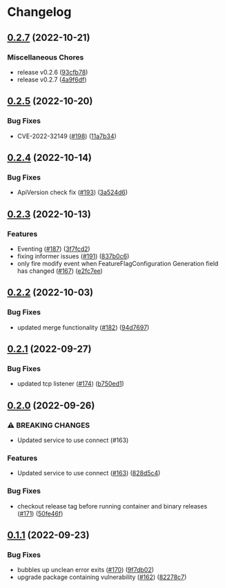 # Changelog

## [0.2.7](https://github.com/open-feature/flagd/compare/v0.2.5...v0.2.7) (2022-10-21)


### Miscellaneous Chores

* release v0.2.6 ([93cfb78](https://github.com/open-feature/flagd/commit/93cfb78d024b436fa7fb17fd41f74d1508bf8b64))
* release v0.2.7 ([4a9f6df](https://github.com/open-feature/flagd/commit/4a9f6df4e472229ff805e9d5d3aa581c7c9c0667))

## [0.2.5](https://github.com/open-feature/flagd/compare/v0.2.4...v0.2.5) (2022-10-20)


### Bug Fixes

* CVE-2022-32149 ([#198](https://github.com/open-feature/flagd/issues/198)) ([11a7b34](https://github.com/open-feature/flagd/commit/11a7b3472ab2bc39bce7c40037e8f83736065163))

## [0.2.4](https://github.com/open-feature/flagd/compare/v0.2.3...v0.2.4) (2022-10-14)


### Bug Fixes

* ApiVersion check fix ([#193](https://github.com/open-feature/flagd/issues/193)) ([3a524d6](https://github.com/open-feature/flagd/commit/3a524d646187355bb224100f436c7b5f35abea3e))

## [0.2.3](https://github.com/open-feature/flagd/compare/v0.2.2...v0.2.3) (2022-10-13)


### Features

* Eventing ([#187](https://github.com/open-feature/flagd/issues/187)) ([3f7fcd2](https://github.com/open-feature/flagd/commit/3f7fcd2f57318fad4e0bf501f202af990d3c5a79))
* fixing informer issues ([#191](https://github.com/open-feature/flagd/issues/191)) ([837b0c6](https://github.com/open-feature/flagd/commit/837b0c673e7e7d4799f100291ca520d22944f22a))
* only fire modify event when FeatureFlagConfiguration Generation field has changed ([#167](https://github.com/open-feature/flagd/issues/167)) ([e2fc7ee](https://github.com/open-feature/flagd/commit/e2fc7ee2570a119923bf95b40b2046dfa4705f20))

## [0.2.2](https://github.com/open-feature/flagd/compare/v0.2.1...v0.2.2) (2022-10-03)


### Bug Fixes

* updated merge functionality ([#182](https://github.com/open-feature/flagd/issues/182)) ([94d7697](https://github.com/open-feature/flagd/commit/94d7697d08a07cede4a548ef998792d00f8954a0))

## [0.2.1](https://github.com/open-feature/flagd/compare/v0.2.0...v0.2.1) (2022-09-27)


### Bug Fixes

* updated tcp listener ([#174](https://github.com/open-feature/flagd/issues/174)) ([b750ed1](https://github.com/open-feature/flagd/commit/b750ed1268b5e6efe779a34e764bad3e781f8e93))

## [0.2.0](https://github.com/open-feature/flagd/compare/v0.1.1...v0.2.0) (2022-09-26)


### ⚠ BREAKING CHANGES

* Updated service to use connect (#163)

### Features

* Updated service to use connect ([#163](https://github.com/open-feature/flagd/issues/163)) ([828d5c4](https://github.com/open-feature/flagd/commit/828d5c4c11157f5b7a77f5041806ba2523186764))


### Bug Fixes

* checkout release tag before running container and binary releases ([#171](https://github.com/open-feature/flagd/issues/171)) ([50fe46f](https://github.com/open-feature/flagd/commit/50fe46fbbf120a0657c1df35b370cdc9051d0f31))

## [0.1.1](https://github.com/open-feature/flagd/compare/v0.1.0...v0.1.1) (2022-09-23)


### Bug Fixes

* bubbles up unclean error exits ([#170](https://github.com/open-feature/flagd/issues/170)) ([9f7db02](https://github.com/open-feature/flagd/commit/9f7db0259d2d24cb880eeddaebd3b8f48758248a))
* upgrade package containing vulnerability ([#162](https://github.com/open-feature/flagd/issues/162)) ([82278c7](https://github.com/open-feature/flagd/commit/82278c7cf08cc6b50f49ab500caf6f9003fc0823))
